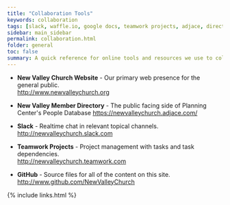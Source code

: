 ```yaml
---
title: "Collaboration Tools"
keywords: collaboration
tags: [slack, waffle.io, google docs, teamwork projects, adjace, directory]
sidebar: main_sidebar
permalink: collaboration.html
folder: general
toc: false
summary: A quick reference for online tools and resources we use to collaborate.
---
```


- **New Valley Church Website** - Our primary web presence for the general public.  
  http://www.newvalleychurch.org

- **New Valley Member Directory** - The public facing side of Planning Center's People Database
  https://newvalleychurch.adjace.com/

- **Slack** - Realtime chat in relevant topical channels.  
  http://newvalleychurch.slack.com

- **Teamwork Projects** - Project management with tasks and task dependencies.  
  http://newvalleychurch.teamwork.com

- **GitHub** - Source files for all of the content on this site.  
  http://www.github.com/NewValleyChurch

{% include links.html %}
